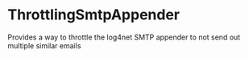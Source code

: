 ThrottlingSmtpAppender
======================

Provides a way to throttle the log4net SMTP appender to not send out multiple similar emails
